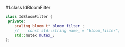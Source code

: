 #1.class IdBloomFilter

```cpp
class IdBloomFilter {
 private:
    scaling_bloom_t* bloom_filter_;
    //    const std::string name_ = "bloom_filter";
    std::mutex mutex_;
};
```